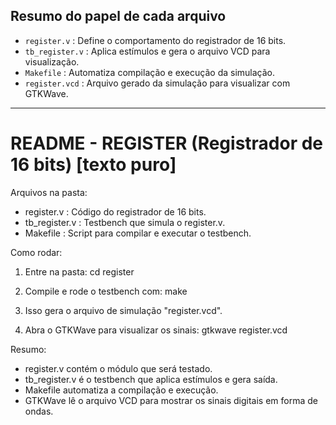 
## Resumo do papel de cada arquivo

- `register.v`      : Define o comportamento do registrador de 16 bits.
- `tb_register.v`   : Aplica estímulos e gera o arquivo VCD para visualização.
- `Makefile`        : Automatiza compilação e execução da simulação.
- `register.vcd`    : Arquivo gerado da simulação para visualizar com GTKWave.

---

# README - REGISTER (Registrador de 16 bits) [texto puro]

Arquivos na pasta:
- register.v : Código do registrador de 16 bits.
- tb_register.v : Testbench que simula o register.v.
- Makefile : Script para compilar e executar o testbench.

Como rodar:
1) Entre na pasta:
cd register

2) Compile e rode o testbench com:
make

3) Isso gera o arquivo de simulação "register.vcd".

4) Abra o GTKWave para visualizar os sinais:
gtkwave register.vcd

Resumo:
- register.v contém o módulo que será testado.
- tb_register.v é o testbench que aplica estímulos e gera saída.
- Makefile automatiza a compilação e execução.
- GTKWave lê o arquivo VCD para mostrar os sinais digitais em forma de ondas.
